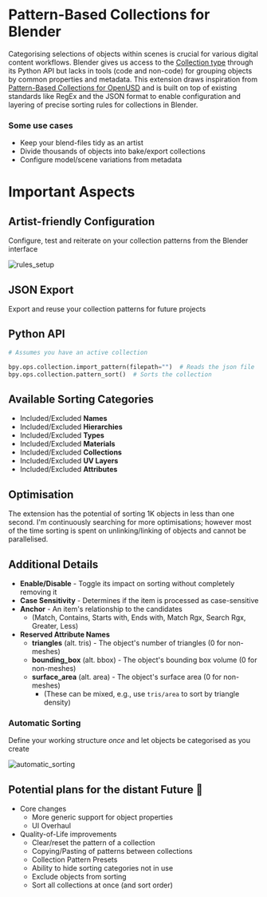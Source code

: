 # Pattern-Based Collections for Blender
Categorising selections of objects within scenes is crucial for various digital content workflows. Blender gives us access to the [Collection type](https://docs.blender.org/api/current/bpy.types.Collection.html) through its Python API but lacks in tools (code and non-code) for grouping objects by common properties and metadata. This extension draws inspiration from [Pattern-Based Collections for OpenUSD](https://github.com/PixarAnimationStudios/OpenUSD-proposals/tree/main/proposals/pattern-based-collections) and is built on top of existing standards like RegEx and the JSON format to enable configuration and layering of precise sorting rules for collections in Blender.

### Some use cases
* Keep your blend-files tidy as an artist
* Divide thousands of objects into bake/export collections
* Configure model/scene variations from metadata

# Important Aspects

## Artist-friendly Configuration
Configure, test and reiterate on your collection patterns from the Blender interface
  
![rules_setup](https://github.com/user-attachments/assets/c3398a3c-0787-4dc9-9eac-8445cfb13c3e)

## JSON Export
Export and reuse your collection patterns for future projects

## Python API
```py
# Assumes you have an active collection

bpy.ops.collection.import_pattern(filepath="")  # Reads the json file
bpy.ops.collection.pattern_sort()  # Sorts the collection
```
## Available Sorting Categories
* Included/Excluded **Names**
* Included/Excluded **Hierarchies**
* Included/Excluded **Types**
* Included/Excluded **Materials**
* Included/Excluded **Collections**
* Included/Excluded **UV Layers**
* Included/Excluded **Attributes**

## Optimisation
The extension has the potential of sorting 1K objects in less than one second. I'm continuously searching for more optimisations; however most of the time sorting is spent on unlinking/linking of objects and cannot be parallelised.

## Additional Details
* **Enable/Disable** - Toggle its impact on sorting without completely removing it
* **Case Sensitivity** - Determines if the item is processed as case-sensitive
* **Anchor** - An item's relationship to the candidates
  * (Match, Contains, Starts with, Ends with, Match Rgx, Search Rgx, Greater, Less)
* **Reserved Attribute Names**
  * **triangles** (alt. tris) - The object's number of triangles (0 for non-meshes)
  * **bounding_box** (alt. bbox) - The object's bounding box volume (0 for non-meshes)
  * **surface_area** (alt. area) - The object's surface area (0 for non-meshes)
    * (These can be mixed, e.g., use `tris/area` to sort by triangle density)

### Automatic Sorting
Define your working structure *once* and let objects be categorised as you create
  
![automatic_sorting](https://github.com/user-attachments/assets/2c35a410-6f09-4401-9851-1e3d90fa5f15)

## Potential plans for the distant Future 🚀
* Core changes  
  * More generic support for object properties
  * UI Overhaul
* Quality-of-Life improvements
  * Clear/reset the pattern of a collection
  * Copying/Pasting of patterns between collections
  * Collection Pattern Presets
  * Ability to hide sorting categories not in use
  * Exclude objects from sorting
  * Sort all collections at once (and sort order)